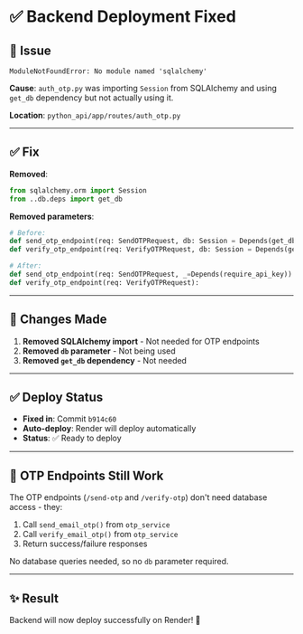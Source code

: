 # ✅ Backend Deployment Fixed

## 🐛 Issue
```
ModuleNotFoundError: No module named 'sqlalchemy'
```

**Cause**: `auth_otp.py` was importing `Session` from SQLAlchemy and using `get_db` dependency but not actually using it.

**Location**: `python_api/app/routes/auth_otp.py`

---

## ✅ Fix

**Removed**:
```python
from sqlalchemy.orm import Session
from ..db.deps import get_db
```

**Removed parameters**:
```python
# Before:
def send_otp_endpoint(req: SendOTPRequest, db: Session = Depends(get_db), _=Depends(require_api_key)):
def verify_otp_endpoint(req: VerifyOTPRequest, db: Session = Depends(get_db)):

# After:
def send_otp_endpoint(req: SendOTPRequest, _=Depends(require_api_key)):
def verify_otp_endpoint(req: VerifyOTPRequest):
```

---

## 📝 Changes Made

1. **Removed SQLAlchemy import** - Not needed for OTP endpoints
2. **Removed `db` parameter** - Not being used
3. **Removed `get_db` dependency** - Not needed

---

## ✅ Deploy Status

- **Fixed in**: Commit `b914c60`
- **Auto-deploy**: Render will deploy automatically
- **Status**: ✅ Ready to deploy

---

## 🎯 OTP Endpoints Still Work

The OTP endpoints (`/send-otp` and `/verify-otp`) don't need database access - they:
1. Call `send_email_otp()` from `otp_service`
2. Call `verify_email_otp()` from `otp_service`
3. Return success/failure responses

No database queries needed, so no `db` parameter required.

---

## ✨ Result

Backend will now deploy successfully on Render! 🎉

